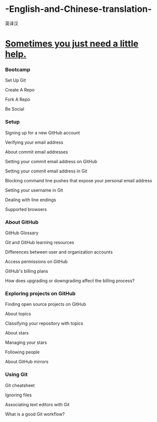 # -English-and-Chinese-translation-
英译汉

# [Sometimes you just need a little help.](https://help.github.com/)

### Bootcamp

Set Up Git

Create A Repo

Fork A Repo

Be Social

### Setup

Signing up for a new GitHub account

Verifying your email address

About commit email addresses

Setting your commit email address on GitHub

Setting your commit email address in Git

Blocking command line pushes that expose your personal email address

Setting your username in Git

Dealing with line endings

Supported browsers

### About GitHub

GitHub Glossary

Git and GitHub learning resources

Differences between user and organization accounts

Access permissions on GitHub

GitHub's billing plans

How does upgrading or downgrading affect the billing process?

### Exploring projects on GitHub

Finding open source projects on GitHub

About topics

Classifying your repository with topics

About stars

Managing your stars

Following people

About GitHub mirrors

### Using Git

Git cheatsheet

Ignoring files

Associating text editors with Git

What is a good Git workflow?














































